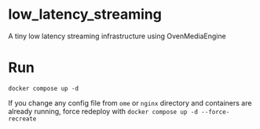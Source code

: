 # low_latency_streaming
A tiny low latency streaming infrastructure using OvenMediaEngine

# Run
`docker compose up -d`

If you change any config file from `ome` or `nginx` directory and containers are already running, force redeploy with
`docker compose up -d --force-recreate`


